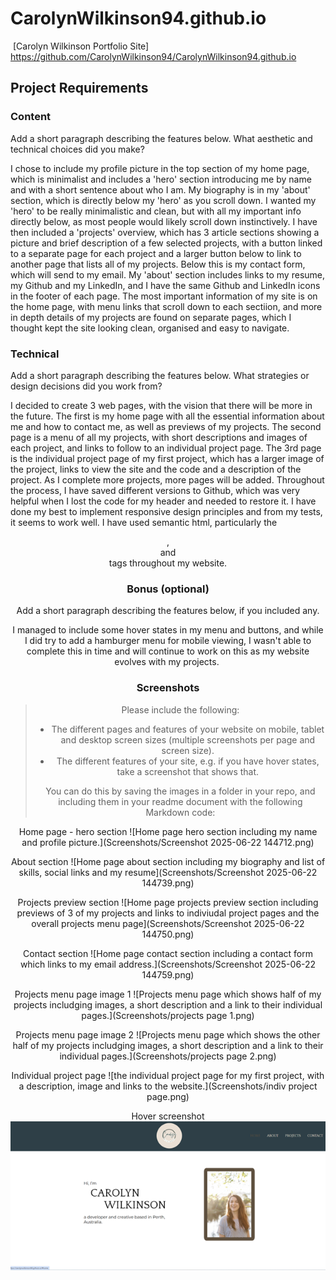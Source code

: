 # CarolynWilkinson94.github.io

​
[Carolyn Wilkinson Portfolio Site] https://github.com/CarolynWilkinson94/CarolynWilkinson94.github.io
​
## Project Requirements

### Content
 Add a short paragraph describing the features below. What aesthetic and technical choices did you make? 

 I chose to include my profile picture in the top section of my home page, which is minimalist and includes a 'hero' section introducing me by name and with a short sentence about who I am. My biography is in my 'about' section, which is directly below my 'hero' as you scroll down. I wanted my 'hero' to be really minimalistic and clean, but with all my important info directly below, as most people would likely scroll down instinctively. I have then included a 'projects' overview, which has 3 article sections showing a picture and brief description of a few selected projects, with a button linked to a separate page for each project and a larger button below to link to another page that lists all of my projects. Below this is my contact form, which will send to my email. My 'about' section includes links to my resume, my Github and my LinkedIn, and I have the same Github and LinkedIn icons in the footer of each page. The most important information of my site is on the home page, with menu links that scroll down to each sectiion, and more in depth details of my projects are found on separate pages, which I thought kept the site looking clean, organised and easy to navigate. 

### Technical
 Add a short paragraph describing the features below. What strategies or design decisions did you work from? 

I decided to create 3 web pages, with the vision that there will be more in the future. The first is my home page with all the essential information about me and how to contact me, as well as previews of my projects. The second page is a menu of all my projects, with short descriptions and images of each project, and links to follow to an individual project page. The 3rd page is the individual project page of my first project, which has a larger image of the project, links to view the site and the code and a description of the project. As I complete more projects, more pages will be added. Throughout the process, I have saved different versions to Github, which was very helpful when I lost the code for my header and needed to restore it. I have done my best to implement responsive design principles and from my tests, it seems to work well. I have used semantic html, particularly the <header>, <footer> and <article> tags throughout my website. 
 

### Bonus (optional)
 Add a short paragraph describing the features below, if you included any. 

I managed to include some hover states in my menu and buttons, and while I did try to add a hamburger menu for mobile viewing, I wasn't able  to complete this in time and will continue to work on this as my website evolves with my projects. 
​
### Screenshots
> Please include the following:
> - The different pages and features of your website on mobile, tablet and desktop screen sizes (multiple screenshots per page and screen size).
> - The different features of your site, e.g. if you have hover states, take a screenshot that shows that.  
> 
> You can do this by saving the images in a folder in your repo, and including them in your readme document with the following Markdown code: 

Home page - hero section
![Home page hero section including my name and profile picture.](Screenshots/Screenshot 2025-06-22 144712.png)

About section
![Home page about section including my biography and list of skills, social links and my resume](Screenshots/Screenshot 2025-06-22 144739.png)

Projects preview section
![Home page projects preview section including previews of 3 of my projects and links to indiviudal project pages and the overall projects menu page](Screenshots/Screenshot 2025-06-22 144750.png)

Contact section
![Home page contact section including a contact form which links to my email address.](Screenshots/Screenshot 2025-06-22 144759.png)

Projects menu page image 1
![Projects menu page which shows half of my projects includging images, a short description and a link to their individual pages.](Screenshots/projects page 1.png)

Projects menu page image 2
![Projects menu page which shows the other half of my projects includging images, a short description and a link to their individual pages.](Screenshots/projects page 2.png)

Individual project page
![the individual project page for my first project, with a description, image and links to the website.](Screenshots/indiv project page.png)

Hover screenshot
![shows the hover function on my header menu, changing the selected option from light to dark colour. ](Screenshots/hover-screenshot.png)
